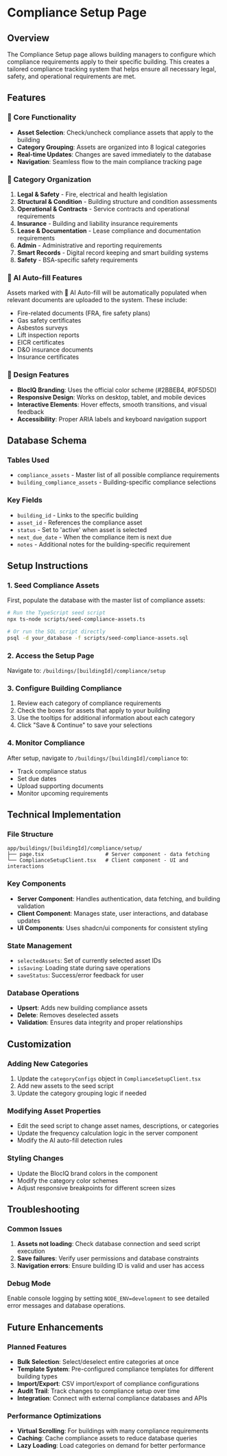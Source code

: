 # Compliance Setup Page

## Overview

The Compliance Setup page allows building managers to configure which compliance requirements apply to their specific building. This creates a tailored compliance tracking system that helps ensure all necessary legal, safety, and operational requirements are met.

## Features

### 🎯 Core Functionality
- **Asset Selection**: Check/uncheck compliance assets that apply to the building
- **Category Grouping**: Assets are organized into 8 logical categories
- **Real-time Updates**: Changes are saved immediately to the database
- **Navigation**: Seamless flow to the main compliance tracking page

### 📂 Category Organization
1. **Legal & Safety** - Fire, electrical and health legislation
2. **Structural & Condition** - Building structure and condition assessments
3. **Operational & Contracts** - Service contracts and operational requirements
4. **Insurance** - Building and liability insurance requirements
5. **Lease & Documentation** - Lease compliance and documentation requirements
6. **Admin** - Administrative and reporting requirements
7. **Smart Records** - Digital record keeping and smart building systems
8. **Safety** - BSA-specific safety requirements

### 🧠 AI Auto-fill Features
Assets marked with 🧠 AI Auto-fill will be automatically populated when relevant documents are uploaded to the system. These include:
- Fire-related documents (FRA, fire safety plans)
- Gas safety certificates
- Asbestos surveys
- Lift inspection reports
- EICR certificates
- D&O insurance documents
- Insurance certificates

### 💅 Design Features
- **BlocIQ Branding**: Uses the official color scheme (#2BBEB4, #0F5D5D)
- **Responsive Design**: Works on desktop, tablet, and mobile devices
- **Interactive Elements**: Hover effects, smooth transitions, and visual feedback
- **Accessibility**: Proper ARIA labels and keyboard navigation support

## Database Schema

### Tables Used
- `compliance_assets` - Master list of all possible compliance requirements
- `building_compliance_assets` - Building-specific compliance selections

### Key Fields
- `building_id` - Links to the specific building
- `asset_id` - References the compliance asset
- `status` - Set to 'active' when asset is selected
- `next_due_date` - When the compliance item is next due
- `notes` - Additional notes for the building-specific requirement

## Setup Instructions

### 1. Seed Compliance Assets
First, populate the database with the master list of compliance assets:

```bash
# Run the TypeScript seed script
npx ts-node scripts/seed-compliance-assets.ts

# Or run the SQL script directly
psql -d your_database -f scripts/seed-compliance-assets.sql
```

### 2. Access the Setup Page
Navigate to: `/buildings/[buildingId]/compliance/setup`

### 3. Configure Building Compliance
1. Review each category of compliance requirements
2. Check the boxes for assets that apply to your building
3. Use the tooltips for additional information about each category
4. Click "Save & Continue" to save your selections

### 4. Monitor Compliance
After setup, navigate to `/buildings/[buildingId]/compliance` to:
- Track compliance status
- Set due dates
- Upload supporting documents
- Monitor upcoming requirements

## Technical Implementation

### File Structure
```
app/buildings/[buildingId]/compliance/setup/
├── page.tsx                    # Server component - data fetching
└── ComplianceSetupClient.tsx   # Client component - UI and interactions
```

### Key Components
- **Server Component**: Handles authentication, data fetching, and building validation
- **Client Component**: Manages state, user interactions, and database updates
- **UI Components**: Uses shadcn/ui components for consistent styling

### State Management
- `selectedAssets`: Set of currently selected asset IDs
- `isSaving`: Loading state during save operations
- `saveStatus`: Success/error feedback for user

### Database Operations
- **Upsert**: Adds new building compliance assets
- **Delete**: Removes deselected assets
- **Validation**: Ensures data integrity and proper relationships

## Customization

### Adding New Categories
1. Update the `categoryConfigs` object in `ComplianceSetupClient.tsx`
2. Add new assets to the seed script
3. Update the category grouping logic if needed

### Modifying Asset Properties
- Edit the seed script to change asset names, descriptions, or categories
- Update the frequency calculation logic in the server component
- Modify the AI auto-fill detection rules

### Styling Changes
- Update the BlocIQ brand colors in the component
- Modify the category color schemes
- Adjust responsive breakpoints for different screen sizes

## Troubleshooting

### Common Issues
1. **Assets not loading**: Check database connection and seed script execution
2. **Save failures**: Verify user permissions and database constraints
3. **Navigation errors**: Ensure building ID is valid and user has access

### Debug Mode
Enable console logging by setting `NODE_ENV=development` to see detailed error messages and database operations.

## Future Enhancements

### Planned Features
- **Bulk Selection**: Select/deselect entire categories at once
- **Template System**: Pre-configured compliance templates for different building types
- **Import/Export**: CSV import/export of compliance configurations
- **Audit Trail**: Track changes to compliance setup over time
- **Integration**: Connect with external compliance databases and APIs

### Performance Optimizations
- **Virtual Scrolling**: For buildings with many compliance requirements
- **Caching**: Cache compliance assets to reduce database queries
- **Lazy Loading**: Load categories on demand for better performance 